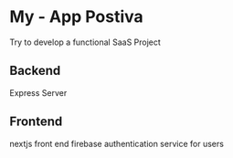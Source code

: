 # My - App Postiva
Try to develop a functional SaaS Project

## Backend
Express Server


## Frontend
nextjs front end
firebase authentication service for users



